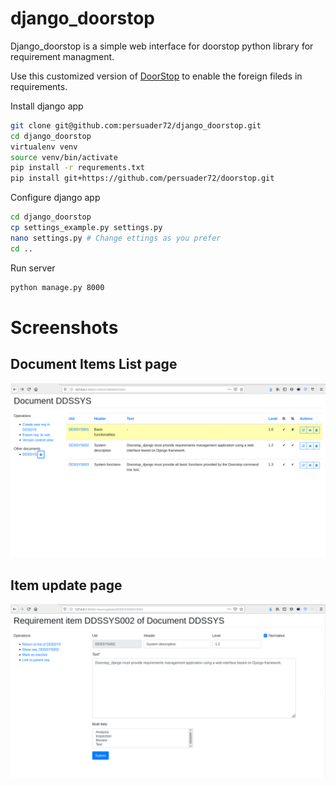 # django_doorstop

Django_doorstop is a simple web interface for doorstop python library for 
requirement managment.

Use this customized version  of [DoorStop](https://github.com/persuader72/doorstop)
to enable the foreign fileds in requirements.

Install django app

```bash
git clone git@github.com:persuader72/django_doorstop.git
cd django_doorstop
virtualenv venv
source venv/bin/activate
pip install -r requrements.txt
pip install git+https://github.com/persuader72/doorstop.git
```

Configure django app

```bash
cd django_doorstop
cp settings_example.py settings.py
nano settings.py # Change ettings as you prefer
cd ..
```

Run server

```bash
python manage.py 8000
```

# Screenshots

## Document Items List page

![Doc Items Table](docs/doc_items_table.png)

## Item update page

![Doc Items Table](docs/item_update.png)